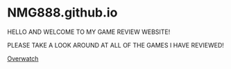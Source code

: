 # NMG888.github.io
HELLO AND WELCOME TO MY GAME REVIEW WEBSITE!

PLEASE TAKE A LOOK AROUND AT ALL OF THE GAMES I HAVE REVIEWED!


<a href="https://github.com/NMG888/NMG888.github.io/blob/master/index.html">Overwatch</a>


